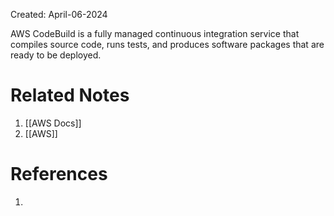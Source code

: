 Created: April-06-2024

AWS CodeBuild is a fully managed continuous integration service that compiles source code, runs tests, and produces software packages that are ready to be deployed.

# Related Notes

1. [[AWS Docs]]
2. [[AWS]]
# References

1. 